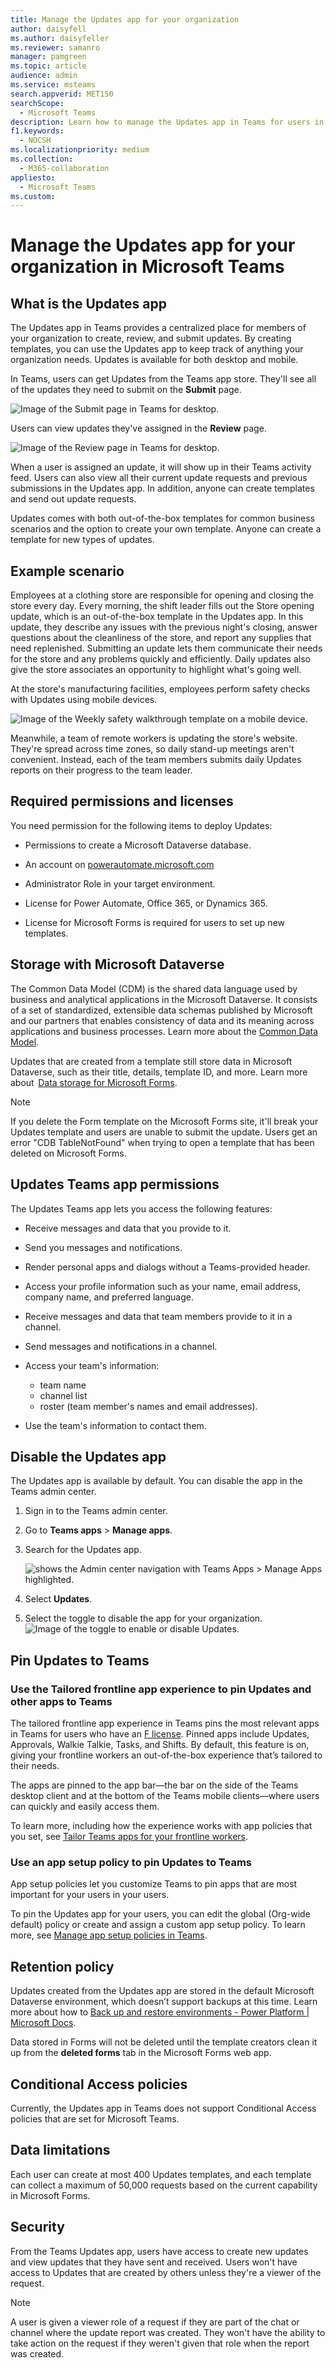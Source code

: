 ```yaml
---
title: Manage the Updates app for your organization
author: daisyfell
ms.author: daisyfeller
ms.reviewer: samanro
manager: pamgreen
ms.topic: article
audience: admin
ms.service: msteams
search.appverid: MET150
searchScope:
  - Microsoft Teams
description: Learn how to manage the Updates app in Teams for users in your organization.
f1.keywords:
  - NOCSH
ms.localizationpriority: medium
ms.collection: 
  - M365-collaboration
appliesto: 
  - Microsoft Teams
ms.custom: 
---
```


# Manage the Updates app for your organization in Microsoft Teams

## What is the Updates app

The Updates app in Teams provides a centralized place for members of your organization to create, review, and submit updates. By creating templates, you can use the Updates app to keep track of anything your organization needs. Updates is available for both desktop and mobile.

In Teams, users can get Updates from the Teams app store. They'll see all of the updates they need to submit on the **Submit** page.

![Image of the Submit page in Teams for desktop.](media/updates-submit.png)

Users can view updates they've assigned in the **Review** page.

![Image of the Review page in Teams for desktop.](media/updates-home.png)

When a user is assigned an update, it will show up in their Teams activity feed. Users can also view all their current update requests and previous submissions in the Updates app. In addition, anyone can create templates and send out update requests.

Updates comes with both out-of-the-box templates for common business scenarios and the option to create your own template. Anyone can create a template for new types of updates. <!--link to end user content here-->

## Example scenario

Employees at a clothing store are responsible for opening and closing the store every day. Every morning, the shift leader fills out the Store opening update, which is an out-of-the-box template in the Updates app. In this update, they describe any issues with the previous night's closing, answer questions about the cleanliness of the store, and report any supplies that need replenished. Submitting an update lets them communicate their needs for the store and any problems quickly and efficiently. Daily updates also give the store associates an opportunity to highlight what's going well.

At the store's manufacturing facilities, employees perform safety checks with Updates using mobile devices.

![Image of the Weekly safety walkthrough template on a mobile device.](media/updates-mobile.png)

Meanwhile, a team of remote workers is updating the store's website. They're spread across time zones, so daily stand-up meetings aren't convenient. Instead, each of the team members submits daily Updates reports on their progress to the team leader.

## Required permissions and licenses

You need permission for the following items to deploy Updates:

- Permissions to create a Microsoft Dataverse database.

- An account on [powerautomate.microsoft.com](https://powerautomate.microsoft.com/)

- Administrator Role in your target environment.

- License for Power Automate, Office 365, or Dynamics 365.

- License for Microsoft Forms is required for users to set up new templates.

## Storage with Microsoft Dataverse

The Common Data Model (CDM) is the shared data language used by business and analytical applications in the Microsoft Dataverse. It consists of a set of standardized, extensible data schemas published by Microsoft and our partners that enables consistency of data and its meaning across applications and business processes. Learn more about the [Common Data Model](/common-data-model/).

Updates that are created from a template still store data in Microsoft Dataverse, such as their title, details, template ID, and more. Learn more about  [Data storage for Microsoft Forms](https://support.microsoft.com/office/data-storage-for-microsoft-forms-97a34e2e-98e1-4dc2-b6b4-7a8444cb1dc3#:~:text=Where%20data%20is%20stored%20for%20Microsoft%20Forms.%20Microsoft,European-based%20tenants%20is%20stored%20on%20servers%20in%20Europe).

>[!Note]
>If you delete the Form template on the Microsoft Forms site, it'll break your Updates template and users are unable to submit the update. Users get an error "CDB TableNotFound" when trying to open a template that has been deleted on Microsoft Forms.

## Updates Teams app permissions

The Updates Teams app lets you access the following features:

- Receive messages and data that you provide to it.

- Send you messages and notifications.

- Render personal apps and dialogs without a Teams-provided header.

- Access your profile information such as your name, email address, company name, and preferred language.

- Receive messages and data that team members provide to it in a channel.

- Send messages and notifications in a channel.

- Access your team's information:
  - team name
  - channel list
  - roster (team member's names and email addresses).

- Use the team's information to contact them.

## Disable the Updates app

The Updates app is available by default. You can disable the app in the Teams admin center.

  1. Sign in to the Teams admin center.

  2. Go to **Teams apps** > **Manage apps**.

  3. Search for the Updates app.

     ![shows the Admin center navigation with Teams Apps > Manage Apps highlighted.](media/manage-updates.png)

  4. Select **Updates**.

  5. Select the toggle to disable the app for your organization.
    ![Image of the toggle to enable or disable Updates.](media/toggle-updates.png)

## Pin Updates to Teams

### Use the Tailored frontline app experience to pin Updates and other apps to Teams

The tailored frontline app experience in Teams pins the most relevant apps in Teams for users who have an [F license](https://www.microsoft.com/microsoft-365/enterprise/frontline#office-SKUChooser-0dbn8nt). Pinned apps include Updates, Approvals, Walkie Talkie, Tasks, and Shifts. By default, this feature is on, giving your frontline workers an out-of-the-box experience that’s tailored to their needs.

The apps are pinned to the app bar—the bar on the side of the Teams desktop client and at the bottom of the Teams mobile clients—where users can quickly and easily access them.

To learn more, including how the experience works with app policies that you set, see [Tailor Teams apps for your frontline workers](pin-teams-apps-based-on-license.md).

### Use an app setup policy to pin Updates to Teams

App setup policies let you customize Teams to pin apps that are most important for your users in your users.

To pin the Updates app for your users, you can edit the global (Org-wide default) policy or create and assign a custom app setup policy. To learn more, see [Manage app setup policies in Teams](teams-app-setup-policies.md).

## Retention policy

Updates created from the Updates app are stored in the default Microsoft Dataverse environment, which doesn’t support backups at this time. Learn more about how to [Back up and restore environments - Power Platform \| Microsoft Docs](/power-platform/admin/backup-restore-environments).

Data stored in Forms will not be deleted until the template creators clean it up from the **deleted forms** tab in the Microsoft Forms web app.

## Conditional Access policies

Currently, the Updates app in Teams does not support Conditional Access policies that are set for Microsoft Teams.

## Data limitations

Each user can create at most 400 Updates templates, and each template can collect a maximum of 50,000 requests based on the current capability in Microsoft Forms.

## Security

From the Teams Updates app, users have access to create new updates and view updates that they have sent and received. Users won't have access to Updates that are created by others unless they're a viewer of the request.

> [!Note]
> A user is given a viewer role of a request if they are part of the chat or channel where the update report was created. They won't have the ability to take action on the request if they weren't given that role when the report was created.
